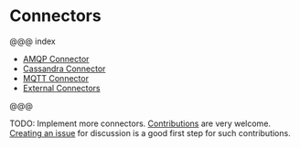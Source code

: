 # Connectors

@@@ index

* [AMQP Connector](amqp.md)
* [Cassandra Connector](cassandra.md)
* [MQTT Connector](mqtt.md)
* [External Connectors](external-connectors.md)

@@@

TODO: Implement more connectors. [Contributions](https://github.com/akka/alpakka/blob/master/CONTRIBUTING.md) are very welcome.
[Creating an issue](https://github.com/akka/alpakka/issues) for discussion is a good first step for such contributions.

